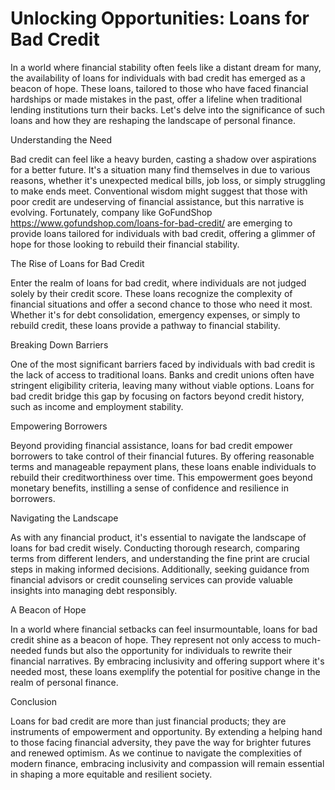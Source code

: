 # Unlocking Opportunities: Loans for Bad Credit

In a world where financial stability often feels like a distant dream for many, the availability of loans for individuals with bad credit has emerged as a beacon of hope. These loans, tailored to those who have faced financial hardships or made mistakes in the past, offer a lifeline when traditional lending institutions turn their backs. Let's delve into the significance of such loans and how they are reshaping the landscape of personal finance.

Understanding the Need

Bad credit can feel like a heavy burden, casting a shadow over aspirations for a better future. It's a situation many find themselves in due to various reasons, whether it's unexpected medical bills, job loss, or simply struggling to make ends meet. Conventional wisdom might suggest that those with poor credit are undeserving of financial assistance, but this narrative is evolving. Fortunately, company like GoFundShop https://www.gofundshop.com/loans-for-bad-credit/ are emerging to provide loans tailored for individuals with bad credit, offering a glimmer of hope for those looking to rebuild their financial stability.

The Rise of Loans for Bad Credit

Enter the realm of loans for bad credit, where individuals are not judged solely by their credit score. These loans recognize the complexity of financial situations and offer a second chance to those who need it most. Whether it's for debt consolidation, emergency expenses, or simply to rebuild credit, these loans provide a pathway to financial stability.

Breaking Down Barriers

One of the most significant barriers faced by individuals with bad credit is the lack of access to traditional loans. Banks and credit unions often have stringent eligibility criteria, leaving many without viable options. Loans for bad credit bridge this gap by focusing on factors beyond credit history, such as income and employment stability.

Empowering Borrowers

Beyond providing financial assistance, loans for bad credit empower borrowers to take control of their financial futures. By offering reasonable terms and manageable repayment plans, these loans enable individuals to rebuild their creditworthiness over time. This empowerment goes beyond monetary benefits, instilling a sense of confidence and resilience in borrowers.

Navigating the Landscape

As with any financial product, it's essential to navigate the landscape of loans for bad credit wisely. Conducting thorough research, comparing terms from different lenders, and understanding the fine print are crucial steps in making informed decisions. Additionally, seeking guidance from financial advisors or credit counseling services can provide valuable insights into managing debt responsibly.

A Beacon of Hope

In a world where financial setbacks can feel insurmountable, loans for bad credit shine as a beacon of hope. They represent not only access to much-needed funds but also the opportunity for individuals to rewrite their financial narratives. By embracing inclusivity and offering support where it's needed most, these loans exemplify the potential for positive change in the realm of personal finance.

Conclusion

Loans for bad credit are more than just financial products; they are instruments of empowerment and opportunity. By extending a helping hand to those facing financial adversity, they pave the way for brighter futures and renewed optimism. As we continue to navigate the complexities of modern finance, embracing inclusivity and compassion will remain essential in shaping a more equitable and resilient society.
